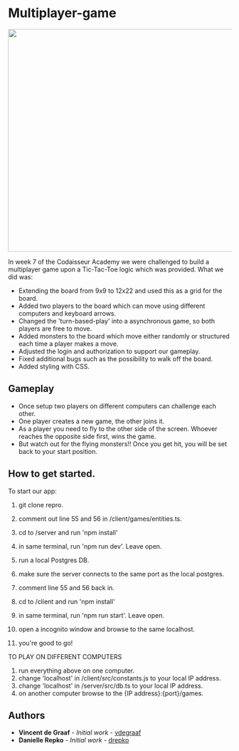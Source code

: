 # Multiplayer-game

<img src="https://media.giphy.com/media/atatlfP16QKOEcrqBW/giphy.gif" width="880" height="500" />

In week 7 of the Codaisseur Academy we were challenged to build a multiplayer game upon a Tic-Tac-Toe logic which was provided. What we did was:

- Extending the board from 9x9 to 12x22 and used this as a grid for the board.
- Added two players to the board which can move using different computers and keyboard arrows. 
- Changed the 'turn-based-play' into a asynchronous game, so both players are free to move.
- Added monsters to the board which move either randomly or structured each time a  player makes a move. 
- Adjusted the login and authorization to support our gameplay.
- Fixed additional bugs such as the possibility to walk off the board.
- Added styling with CSS.

## Gameplay
- Once setup two players on different computers can challenge each other. 
- One player creates a new game, the other joins it. 
- As a player you need to fly to the other side of the screen. Whoever reaches the opposite side first, wins the game. 
- But watch out for the flying monsters!! Once you get hit, you will be set back to your start position. 

## How to get started. 

To start our app:

1) git clone repro.
2) comment out line 55 and 56 in /client/games/entities.ts.
3) cd to /server and run 'npm install'
4) in same terminal, run 'npm run dev'. Leave open.
5) run a local Postgres DB.
6) make sure the server connects to the same port as the local postgres.
7) comment line 55 and 56 back in. 

8) cd to /client and run 'npm install'
9) in same terminal, run 'npm run start'. Leave open.
10) open a incognito window and browse to the same localhost.
11) you're good to go!

TO PLAY ON DIFFERENT COMPUTERS
1) run everything above on one computer.
2) change 'localhost' in /client/src/constants.js to your local IP address.
3) change 'localhost' in /server/src/db.ts to your local IP address.
4) on another computer browse to the {IP address}:{port}/games.

## Authors

* **Vincent de Graaf** - *Initial work* - [vdegraaf](https://github.com/vdegraaf)
* **Danielle Repko** - *Initial work* - [drepko](https://github.com/drepko)
